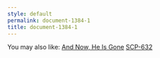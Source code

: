 ```yaml
---
style: default
permalink: document-1384-1
title: document-1384-1
---
```

You may also like:
[And Now, He Is Gone](http://scp-wiki.net/and-now-he-is-gone)
[SCP-632](http://scp-wiki.net/scp-632)